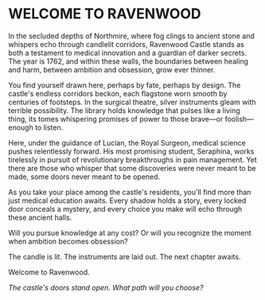 # WELCOME TO RAVENWOOD

In the secluded depths of Northmire, where fog clings to ancient stone and whispers echo through candlelit corridors, Ravenwood Castle stands as both a testament to medical innovation and a guardian of darker secrets. The year is 1762, and within these walls, the boundaries between healing and harm, between ambition and obsession, grow ever thinner.

You find yourself drawn here, perhaps by fate, perhaps by design. The castle's endless corridors beckon, each flagstone worn smooth by centuries of footsteps. In the surgical theatre, silver instruments gleam with terrible possibility. The library holds knowledge that pulses like a living thing, its tomes whispering promises of power to those brave—or foolish—enough to listen.

Here, under the guidance of Lucian, the Royal Surgeon, medical science pushes relentlessly forward. His most promising student, Seraphina, works tirelessly in pursuit of revolutionary breakthroughs in pain management. Yet there are those who whisper that some discoveries were never meant to be made, some doors never meant to be opened.

As you take your place among the castle's residents, you'll find more than just medical education awaits. Every shadow holds a story, every locked door conceals a mystery, and every choice you make will echo through these ancient halls.

Will you pursue knowledge at any cost? Or will you recognize the moment when ambition becomes obsession?

The candle is lit. The instruments are laid out. The next chapter awaits.

Welcome to Ravenwood.

*The castle's doors stand open. What path will you choose?*
